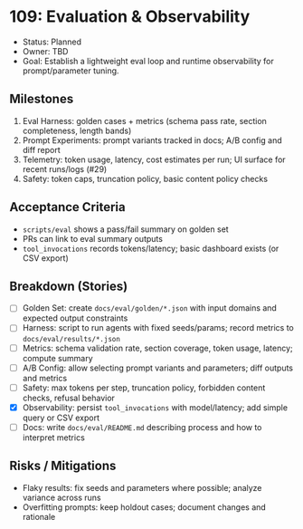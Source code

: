 # 109: Evaluation & Observability

- Status: Planned
- Owner: TBD
- Goal: Establish a lightweight eval loop and runtime observability for prompt/parameter tuning.

## Milestones
1) Eval Harness: golden cases + metrics (schema pass rate, section completeness, length bands)
2) Prompt Experiments: prompt variants tracked in docs; A/B config and diff report
3) Telemetry: token usage, latency, cost estimates per run; UI surface for recent runs/logs (#29)
4) Safety: token caps, truncation policy, basic content policy checks

## Acceptance Criteria
- `scripts/eval` shows a pass/fail summary on golden set
- PRs can link to eval summary outputs
- `tool_invocations` records tokens/latency; basic dashboard exists (or CSV export)

## Breakdown (Stories)
- [ ] Golden Set: create `docs/eval/golden/*.json` with input domains and expected output constraints
- [ ] Harness: script to run agents with fixed seeds/params; record metrics to `docs/eval/results/*.json`
- [ ] Metrics: schema validation rate, section coverage, token usage, latency; compute summary
- [ ] A/B Config: allow selecting prompt variants and parameters; diff outputs and metrics
- [ ] Safety: max tokens per step, truncation policy, forbidden content checks, refusal behavior
- [x] Observability: persist `tool_invocations` with model/latency; add simple query or CSV export
- [ ] Docs: write `docs/eval/README.md` describing process and how to interpret metrics

## Risks / Mitigations
- Flaky results: fix seeds and parameters where possible; analyze variance across runs
- Overfitting prompts: keep holdout cases; document changes and rationale
